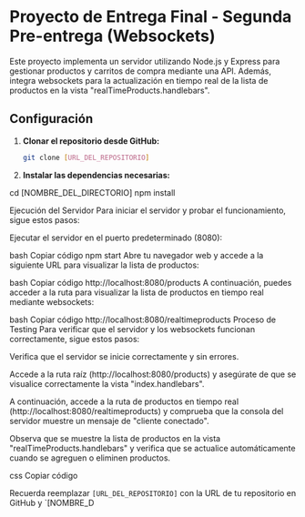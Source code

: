 # Proyecto de Entrega Final - Segunda Pre-entrega (Websockets)

Este proyecto implementa un servidor utilizando Node.js y Express para gestionar productos y carritos de compra mediante una API. Además, integra websockets para la actualización en tiempo real de la lista de productos en la vista "realTimeProducts.handlebars".

## Configuración

1. **Clonar el repositorio desde GitHub:**

   ```bash
   git clone [URL_DEL_REPOSITORIO]


2. **Instalar las dependencias necesarias:**



cd [NOMBRE_DEL_DIRECTORIO]
npm install


Ejecución del Servidor
Para iniciar el servidor y probar el funcionamiento, sigue estos pasos:

Ejecutar el servidor en el puerto predeterminado (8080):

bash
Copiar código
npm start
Abre tu navegador web y accede a la siguiente URL para visualizar la lista de productos:

bash
Copiar código
http://localhost:8080/products
A continuación, puedes acceder a la ruta para visualizar la lista de productos en tiempo real mediante websockets:

bash
Copiar código
http://localhost:8080/realtimeproducts
Proceso de Testing
Para verificar que el servidor y los websockets funcionan correctamente, sigue estos pasos:

Verifica que el servidor se inicie correctamente y sin errores.

Accede a la ruta raíz (http://localhost:8080/products) y asegúrate de que se visualice correctamente la vista "index.handlebars".

A continuación, accede a la ruta de productos en tiempo real (http://localhost:8080/realtimeproducts) y comprueba que la consola del servidor muestre un mensaje de "cliente conectado".

Observa que se muestre la lista de productos en la vista "realTimeProducts.handlebars" y verifica que se actualice automáticamente cuando se agreguen o eliminen productos.

css
Copiar código

Recuerda reemplazar `[URL_DEL_REPOSITORIO]` con la URL de tu repositorio en GitHub y `[NOMBRE_D
